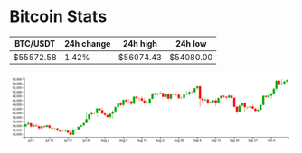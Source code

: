 # Bitcoin Stats

BTC/USDT|24h change|24h high|24h low|
|---|---|---|---|
|$55572.58|1.42%|$56074.43|$54080.00|

<img src="./chart.svg">
